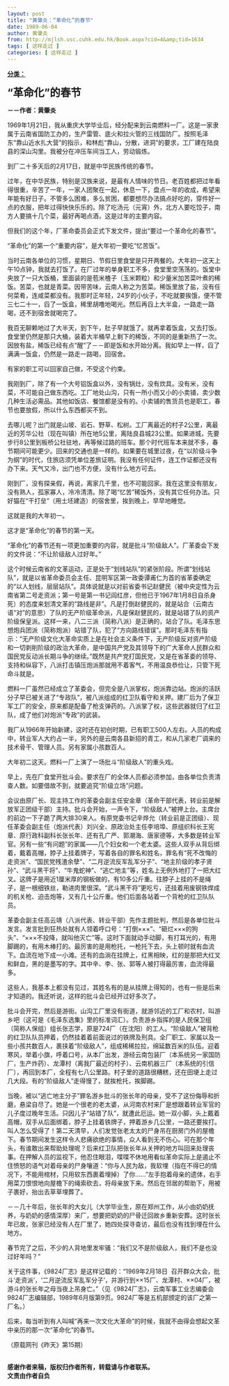 ```yaml
---
layout: post
title: "黄肇炎：“革命化”的春节"
date: 1989-06-04
author: 黄肇炎
from: http://mjlsh.usc.cuhk.edu.hk/Book.aspx?cid=4&amp;tid=1634
tags: [ 这样走过 ]
categories: [ 这样走过 ]
---
```


<div style="margin: 15px 10px 10px 0px;">
<div>
<span id="ctl00_ContentPlaceHolder1_chapter1_SubjectLabel" style="font-weight:bold;text-decoration:underline;">
   分类：
  </span>
</div>
<p>
<strong>
<font size="5">
    “革命化”的春节
   </font>
</strong>
</p>
<p>
<strong>
   －－作者：黄肇炎
  </strong>
</p>
<p>
  1969年1月21日，我从重庆大学毕业后，经分配来到云南燃料一厂。这是一家隶属于云南省国防工办的，生产雷管、底火和拉火管的三线国防厂。按照毛泽东“靠山近水扎大营”的指示，和林彪“靠山，分散，进洞”的要求，工厂建在陆良县的深山沟里。我被分在冲压车间当工人，劳动锻炼。
 </p>
<p>
  到厂二十多天后的2月17日，就是中华民族传统的春节。
 </p>
<p>
  过年，在中华民族，特别是汉族来说，是最有人情味的节日。老百姓都把过年看得很重，辛苦了一年，一家人团聚在一起，休息一下，盘点一年的收成，希望来年能有好日子。不管多么困难，多么贫困，都要想尽办法搞点好吃的，穿件好一点的衣服，把年过得快快乐乐的。除了吃汤元（元宵）外，北方人要吃饺子，南方人要搞十几个菜，最好再喝点酒，这是过年的主要内容。
 </p>
<p>
  但我们的这个年，厂革命委员会正式下发文件，提出“要过一个革命化的春节”。
 </p>
<p>
  “革命化”的第一个“重要内容”，是大年初一要吃“忆苦饭”。
 </p>
<p>
  当时云南各单位的习惯，星期日、节假日里食堂是只开两餐的。大年初一这天上午10点钟，我就去打饭了。在厂过年的单身职工不多，食堂里空荡荡的。饭堂中央放了一只大饭桶，里面装的是苞米楂子（玉米颗粒）和少量米加苦菜叶煮的稀饭。苦菜，也就是青菜。因带苦味，云南人称之为苦菜。稀饭里放了盐，没有任何菜肴，连咸菜都没有。我那时正年轻，24岁的小伙子，不吃就要挨饿，便不管三七二十一，舀了一饭盒，稀里胡噜地喝光。然后再舀上大半盒，一路走一路喝，还不到宿舍就喝完了。
 </p>
<p>
  我百无聊赖地过了大半天，到下午，肚子早就饿了。就再拿着饭盒，又去打饭。食堂里仍然是那只大桶，装着大半桶早上剩下的稀饭，不同的是重新热了一次。因放有盐，稀饭已经有点“醒”了－－即是饭和水开始分离。我如早上一样，舀了满满一饭盒，仍然是一路走一路喝，回宿舍。
 </p>
<p>
  有家的职工可以回家自己做，不受这个约束。
 </p>
<p>
  我刚到厂，除了有一个大号铝饭盒以外，没有锅灶，没有炊具。没有米，没有菜，不可能自己做东西吃。工厂地处山沟，只有一所小而又小的小卖铺，卖少数几种生活必需品。其他如饭店、餐馆都是没有的。小卖铺的售货员也是职工，春节也要放假，所以什么东西都买不到。
 </p>
<p>
  去哪儿呢？出门就是山坡、岩石、野草、松树。工厂离最近的村子2公里，离最近的芳华公社（现在叫镇）所在地5公里，离陆良县城23公里。如果进城，先要步行8公里到板桥公社驻地，再等候过路的班车。那个时代班车本来就不多，春节期间可能更少。回来的交通也是一样的。如果要在城里过夜，在“以阶级斗争为纲”的时代，住旅店须凭单位差旅证明。我没有任何证件，连工作证都还没有办下来。天气又冷，出门也不方便，没有什么地方可去。
 </p>
<p>
  刚到厂，没有探亲假，再说，离家几千里，也不可能回家。我在这里没有朋友，没有熟人，孤家寡人，冷冷清清。除了喝“忆苦”稀饭外，没有其它任何办法。只好猫在“干打垒”（用土坯建造）的宿舍里，挨到晚上，早早地睡觉。
 </p>
<p>
  这就是我的大年初一。
 </p>
<p>
  这才是“革命化”的春节的第一天。
 </p>
<p>
  “革命化”的春节还有一项更加重要的内容，就是批斗“阶级敌人”。厂革委会下发的文件说：“不让阶级敌人过好年。”
 </p>
<p>
  这个时候云南省的文革运动，正是处于“划线站队”的紧张阶段。所谓“划线站队”，就是以省革命委员会主任、昆明军区第一政委谭甫仁为首的省革委确定的“以人划线，层层站队”。具体说就是以对前省委书记赵健民（被中央定性为云南省第二号走资派；第一号是第一书记阎红彦，但他已于1967年1月8日自杀身死）的态度来划清文革的“路线是非”。凡是打倒赵健民的，就是站合（云南古语“对”的意思）了队的无产阶级革命派，凡是保赵健民的，就是站错了队的资产阶级保皇派。这样一来，八二三派（简称八派）是正确的，站合了队。毛泽东思想炮兵团派（简称炮派）站错了队，犯了“方向路线错误”。那时毛泽东有指示：“无产阶级文化大革命实质上是在社会主义条件下，无产阶级反对资产阶级和一切剥削阶级的政治大革命，是中国共产党及其领导下的广大革命人民群众和国民党反动派长期斗争的继续。”既然是共产党打国民党，又是在省革委的领导、支持和纵容下，八派打击镇压炮派那就用不着客气，不用温良恭俭让，只管下死命斗就是。
 </p>
<p>
  燃料一厂虽然已经成立了革委会，但完全是八派掌权，炮派靠边站。炮派的活跃分子早已被关进了“专政队”，被八派组成的红卫队看守和关押。建厂后为了保卫军工厂的安全，原来都是配备了枪支弹药的。八派掌了权，这些武器就归了红卫队，成了他们对炮派“专政”的武装。
 </p>
<p>
  我厂从1966年开始新建，这时还在初创时期，已有职工500人左右。人员的构成中，转业军人大约占一半，另外的是云南各县新招的青工，和从几家老厂调来的技术骨干、管理人员。另有家属小孩数百人。
 </p>
<p>
  大年初二这天。燃料一厂上演了一场批斗“阶级敌人”的重头戏。
 </p>
<p>
  早上，先在厂食堂开批斗会。要求在厂的全体人员都必须参加，由各单位负责清查人数。如要借故不到，就要追究“阶级立场”问题。
 </p>
<p>
  会议由原厂长、现主持工作的革委会副主任安金章（革命干部代表，转业前是解放军正团级干部）主持。批斗会开始，一声令下，“阶级敌人”被押上台。主席台的前边一下子跪了两大排30来人。有原党委书记辛烨允（转业前是正团级）、现任革委会副主任（炮派代表）刘兴全、原政治处主任李培埠、原组织科长王宪章、原行政科副科长张长年、还有孔广严、郭潮海、唐家德等，大多数是转业军官。另有一些“有问题”的家属——几个妇女和一个老太婆。这些人双手从背后绑着，戴着高帽，脖子上挂着牌子，写着各自的罪名和姓名，罪名有“死不改悔的走资派”、“国民党残渣余孽”、“二月逆流反军乱军分子”、“地主阶级的孝子贤孙”、“武斗黑干将”、“牛鬼蛇神”、“逃亡地主”等，姓名上无例外地打了一把大红叉。这牌子是用近1厘米厚的钢板做的，有10多公斤重。往脖子上挂的不是绳子，是一根细铁丝，勒进肉里很深。“武斗黑干将”更吃亏，还挂着用废钢铁焊成的机关枪、迫击炮等，又有几十公斤重。他们后面各站着一个背枪的红卫队队员。
 </p>
<p>
  革委会副主任高云靖（八派代表、转业干部）先作主题批判，然后是各单位批斗发言。发言批到狂热处就有人领着呼口号：“打倒×××”、“砸烂×××的狗头”、“×××不投降，就叫他灭亡”等。这时下面就动手动脚，有打耳光的，有用脚踢的，有用木棒打的。最厉害的是用枪托，一枪托下去，头上顿时就有血流下。血流在地下成一小滩。还有的血淌在挂牌上，红黑相映，红的是那把大红叉和鲜血，黑的是墨写的字。其中辛、李、张、郭等人被打得最厉害，血流得最多。
 </p>
<p>
  这些人，我基本上都没有见过，其姓名有的是从挂牌上得知的，也有一些是后来才知道的。我还听说，这样的批斗会已经开过好多次了。
 </p>
<p>
  批斗会开完，然后是游街。山沟工厂里没有街道，就游邻近的工厂和农村，叫游乡吧（这可是《毛泽东选集》里的标准词汇）。负责游乡指挥的是人民保卫组（简称人保组）组长张志学，原是724厂（在沈阳）的工人。“阶级敌人”被背枪的红卫队队员押着，仍然挂着着前面说过的铁牌及刑具。全厂职工、家属以及一些小孩共数百人，裹挟着“阶级敌人”，组成稀稀拉拉，绵延数百米的队伍。迎着寒风，举着小旗，呼着口号，从本厂出发，游经云南包装厂（本系统另一家国防厂，生产炸药）、龙潭村（离我厂最近的村子）、云南机器三厂（本系统的引信厂），再回到本厂，全程有七八公里路。村子里的道路很糟糕，还在田埂上走过几大段。有的“阶级敌人”走得慢了，就挨枪托，挨脚踢。
 </p>
<p>
  当晚，被以“逃亡地主分子”罪名游乡批斗的张长年的母亲，受不了这份侮辱和折磨，悬梁自尽了。她是一个很老的老太婆，从河南农村来厂是想跟着转业军官的儿子度过晚年生活。只因儿子“站错了队”，就遭此厄运。她一双小脚，头上戴着高帽，双手从后面绑着，脖子上挂着铁牌子，押着游乡几公里，一路还要挨打。叫人怎么受得了！第二天清早，人们发觉张老太太的尸身吊在厨房门外的屋檐下。春节期间发生这样令人悲痛欲绝的事情，众人看到无不伤心。可在那个年头，有谁敢出来帮助处理呢？后来红卫队把张长年从关押的地方叫回来处理丧事。在押解人员的监视下，他忍住眼泪，喋喋不休地用看似革命实际上是遏止不住愤怒的语气对着母亲的尸身嚷道：“你与人民为敌，我软埋（指在不得已的情况下，不能用棺材，只用软东西裹着埋掉）了你……”左手抱着母亲的遗体，右手用菜刀恨恨地向屋檐下的绳索砍去，将母亲放下来。然后在邻居的帮助下，用被子裹好，抬出去草草埋葬了。
 </p>
<p>
  －－几十年后，张长年的大女儿（大学毕业生，原在郑州工作，从小由奶奶抚养，与奶奶的感情深厚）来厂，想要把奶奶的尸骨迁回故乡重新安葬。这时张长年已故，张家已经没有人在厂里了，她四处探寻查访，最后也没有找到埋在什么地方。
 </p>
<p>
  春节完了之后，不少的人背地里发牢骚：“我们又不是阶级敌人，我们不是也没过好年吗？”
 </p>
<p>
  关于这件事，《9824厂志》是这样记载的：“1969年2月18日  召开群众大会，批斗‘走资派’，‘二月逆流反军乱军分子’，并游行到××15厂、龙潭村、××04厂，被游斗的张长年之母当夜上吊身亡。”（见《9824厂志》，云南军事工业志编委会9824厂志编辑部，1989年6月版第9页。9824厂等是五机部颁定的该厂之第一厂名。）
 </p>
<p>
  后来，每当听到有人叫喊“再来一次文化大革命”的时候，我就不由得会想起文革中亲历的那一次“革命化”的春节。
 </p>
<p>
  （原载网刊《昨天》第15期）
 </p>
<p>
<br/>
<strong>
   感谢作者来稿，版权归作者所有，转载请与作者联系。
   <br/>
   文责由作者自负
  </strong>
</p>
</div>
